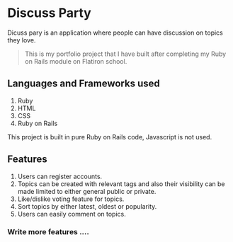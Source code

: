 # Discuss Party
Dicuss pary is an application where people can have discussion on topics they love.

>This is my portfolio project that I have built after completing my Ruby on Rails module on Flatiron school.

## Languages and Frameworks used
1. Ruby
2. HTML
3. CSS
4. Ruby on Rails

This project is built in pure Ruby on Rails code, Javascript is not used.

## Features
1. Users can register accounts.
2. Topics can be created with relevant tags and also their visibility can be made limited to either general public or private.
4. Like/dislike voting feature for topics.
5. Sort topics by either latest, oldest or popularity.
6. Users can easily comment on topics.

### Write more features ....
